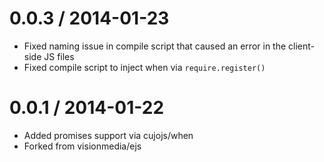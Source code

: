 
0.0.3 / 2014-01-23
==================

 * Fixed naming issue in compile script that caused an error in the client-side JS files
 * Fixed compile script to inject when via `require.register()`

0.0.1 / 2014-01-22
==================

 * Added promises support via cujojs/when
 * Forked from visionmedia/ejs
